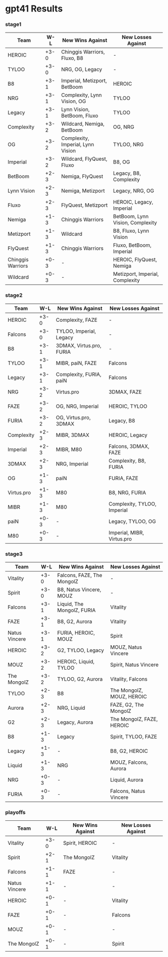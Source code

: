 # gpt41 Results

### stage1

| Team | W-L | New Wins Against | New Losses Against |
|------|-----|-----------------|------------------|
| HEROIC | +3-0 | Chinggis Warriors, Fluxo, B8 | - |
| TYLOO | +3-0 | NRG, OG, Legacy | - |
| B8 | +3-1 | Imperial, Metizport, BetBoom | HEROIC |
| NRG | +3-1 | Complexity, Lynn Vision, OG | TYLOO |
| Legacy | +3-1 | Lynn Vision, BetBoom, Fluxo | TYLOO |
| Complexity | +3-2 | Wildcard, Nemiga, BetBoom | OG, NRG |
| OG | +3-2 | Complexity, Imperial, Lynn Vision | TYLOO, NRG |
| Imperial | +3-2 | Wildcard, FlyQuest, Fluxo | B8, OG |
| BetBoom | +2-3 | Nemiga, FlyQuest | Legacy, B8, Complexity |
| Lynn Vision | +2-3 | Nemiga, Metizport | Legacy, NRG, OG |
| Fluxo | +2-3 | FlyQuest, Metizport | HEROIC, Legacy, Imperial |
| Nemiga | +1-3 | Chinggis Warriors | BetBoom, Lynn Vision, Complexity |
| Metizport | +1-3 | Wildcard | B8, Fluxo, Lynn Vision |
| FlyQuest | +1-3 | Chinggis Warriors | Fluxo, BetBoom, Imperial |
| Chinggis Warriors | +0-3 | - | HEROIC, FlyQuest, Nemiga |
| Wildcard | +0-3 | - | Metizport, Imperial, Complexity |

### stage2

| Team | W-L | New Wins Against | New Losses Against |
|------|-----|-----------------|------------------|
| HEROIC | +3-0 | Complexity, FAZE | - |
| Falcons | +3-0 | TYLOO, Imperial, Legacy | - |
| B8 | +3-1 | 3DMAX, Virtus.pro, FURIA | - |
| TYLOO | +3-1 | MIBR, paiN, FAZE | Falcons |
| Legacy | +3-1 | Complexity, FURIA, paiN | Falcons |
| NRG | +3-2 | Virtus.pro | 3DMAX, FAZE |
| FAZE | +3-2 | OG, NRG, Imperial | HEROIC, TYLOO |
| FURIA | +3-2 | OG, Virtus.pro, 3DMAX | Legacy, B8 |
| Complexity | +2-3 | MIBR, 3DMAX | HEROIC, Legacy |
| Imperial | +2-3 | MIBR, M80 | Falcons, 3DMAX, FAZE |
| 3DMAX | +2-3 | NRG, Imperial | Complexity, B8, FURIA |
| OG | +1-3 | paiN | FURIA, FAZE |
| Virtus.pro | +1-3 | M80 | B8, NRG, FURIA |
| MIBR | +1-3 | M80 | Complexity, TYLOO, Imperial |
| paiN | +0-3 | - | Legacy, TYLOO, OG |
| M80 | +0-3 | - | Imperial, MIBR, Virtus.pro |

### stage3

| Team | W-L | New Wins Against | New Losses Against |
|------|-----|-----------------|------------------|
| Vitality | +3-0 | Falcons, FAZE, The MongolZ | - |
| Spirit | +3-0 | B8, Natus Vincere, MOUZ | - |
| Falcons | +3-1 | Liquid, The MongolZ, FURIA | Vitality |
| FAZE | +3-1 | B8, G2, Aurora | Vitality |
| Natus Vincere | +3-1 | FURIA, HEROIC, MOUZ | Spirit |
| HEROIC | +3-2 | G2, TYLOO, Legacy | MOUZ, Natus Vincere |
| MOUZ | +3-2 | HEROIC, Liquid, TYLOO | Spirit, Natus Vincere |
| The MongolZ | +3-2 | TYLOO, G2, Aurora | Vitality, Falcons |
| TYLOO | +2-3 | B8 | The MongolZ, MOUZ, HEROIC |
| Aurora | +2-3 | NRG, Liquid | FAZE, G2, The MongolZ |
| G2 | +2-3 | Legacy, Aurora | The MongolZ, FAZE, HEROIC |
| B8 | +1-3 | Legacy | Spirit, TYLOO, FAZE |
| Legacy | +1-3 | - | B8, G2, HEROIC |
| Liquid | +1-3 | NRG | MOUZ, Falcons, Aurora |
| NRG | +0-3 | - | Liquid, Aurora |
| FURIA | +0-3 | - | Falcons, Natus Vincere |

### playoffs

| Team | W-L | New Wins Against | New Losses Against |
|------|-----|-----------------|------------------|
| Vitality | +3-0 | Spirit, HEROIC | - |
| Spirit | +2-1 | The MongolZ | Vitality |
| Falcons | +1-1 | FAZE | - |
| Natus Vincere | +1-1 | - | - |
| HEROIC | +0-1 | - | Vitality |
| FAZE | +0-1 | - | Falcons |
| MOUZ | +0-1 | - | - |
| The MongolZ | +0-1 | - | Spirit |

